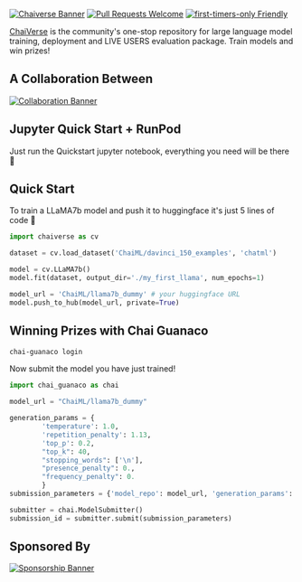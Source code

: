 [![Chaiverse Banner](https://imgur.com/vUn3OXJ.png)](https://www.chai-research.com/competition.html)
[![Pull Requests Welcome](https://img.shields.io/badge/PRs-welcome-brightgreen.svg?style=flat)](http://makeapullrequest.com)
[![first-timers-only Friendly](https://img.shields.io/badge/first--timers--only-friendly-blue.svg)](http://www.firsttimersonly.com/)

[ChaiVerse](https://www.chai-research.com/competition.html) is the community's one-stop repository for large language model training, deployment and LIVE USERS evaluation package. Train models and win prizes!

## A Collaboration Between
[![Collaboration Banner](https://imgur.com/8oJSWan.png)](https://github.com/OpenAccess-AI-Collective/axolotl)

## Jupyter Quick Start + RunPod

Just run the Quickstart jupyter notebook, everything you need will be there 🚀

## Quick Start

To train a LLaMA7b model and push it to huggingface it's just 5 lines of code 🥳

```python
import chaiverse as cv

dataset = cv.load_dataset('ChaiML/davinci_150_examples', 'chatml')

model = cv.LLaMA7b()
model.fit(dataset, output_dir='./my_first_llama', num_epochs=1)

model_url = 'ChaiML/llama7b_dummy' # your huggingface URL
model.push_to_hub(model_url, private=True)
```

## Winning Prizes with Chai Guanaco
```sh
chai-guanaco login
```

Now submit the model you have just trained!

```python
import chai_guanaco as chai

model_url = "ChaiML/llama7b_dummy"

generation_params = {
        'temperature': 1.0,
        'repetition_penalty': 1.13,
        'top_p': 0.2,
        "top_k": 40,
        "stopping_words": ['\n'],
        "presence_penalty": 0.,
        "frequency_penalty": 0.
        }
submission_parameters = {'model_repo': model_url, 'generation_params': generation_params, 'model_name': 'my-awesome-llama'}

submitter = chai.ModelSubmitter()
submission_id = submitter.submit(submission_parameters)
```

## Sponsored By
[![Sponsorship Banner](https://imgur.com/yovi11c.png)](https://www.coreweave.com/)


